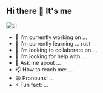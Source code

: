 ## Hi there 👋 It's me


![til](https://raw.githubusercontent.com/hashrocket/hr-til/master/app/assets/images/banner.png)


- 🔭 I’m currently working on ...
- 🌱 I’m currently learning ... rust
- 👯 I’m looking to collaborate on ...
- 🤔 I’m looking for help with ...
- 💬 Ask me about ...
- 📫 How to reach me: ...
- 😄 Pronouns: ...
- ⚡ Fun fact: ...

